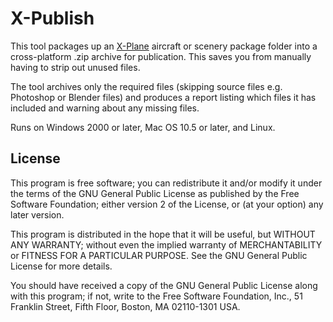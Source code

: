 # X-Publish

This tool packages up an [X-Plane](http://www.x-plane.com/) aircraft or scenery package folder into a cross-platform .zip archive for publication. This saves you from manually having to strip out unused files.

The tool archives only the required files (skipping source files e.g. Photoshop or Blender files) and produces a report listing which files it has included and warning about any missing files.

Runs on Windows 2000 or later, Mac OS 10.5 or later, and Linux.
 
## License

This program is free software; you can redistribute it and/or modify
it under the terms of the GNU General Public License as published by
the Free Software Foundation; either version 2 of the License, or
(at your option) any later version.

This program is distributed in the hope that it will be useful,
but WITHOUT ANY WARRANTY; without even the implied warranty of
MERCHANTABILITY or FITNESS FOR A PARTICULAR PURPOSE.  See the
GNU General Public License for more details.

You should have received a copy of the GNU General Public License along
with this program; if not, write to the Free Software Foundation, Inc.,
51 Franklin Street, Fifth Floor, Boston, MA 02110-1301 USA.

